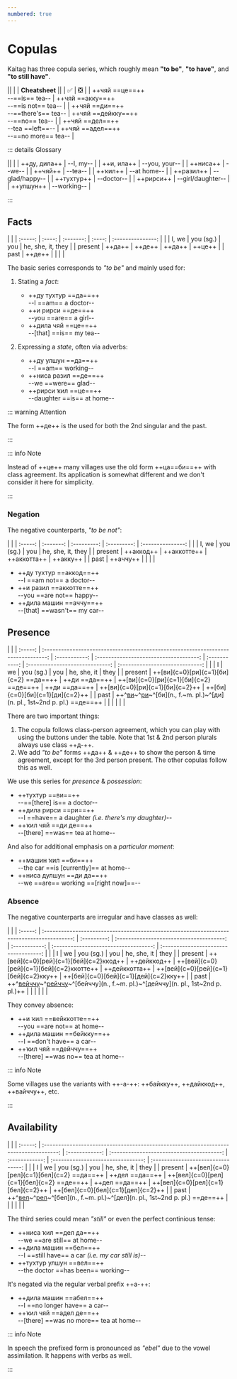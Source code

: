 ```yaml
---
numbered: true
---
```


# Copulas

Kaitag has three copula series, which roughly mean **"to be"**, **"to have"**, and **"to still have"**.

<div class="table-wide">

||
|
| **Cheatsheet** ||
| ✅ | ❎ |
| ++чяй ==це==++ <br> --==is== tea-- | ++чяй ==акку==++ <br> --==is not== tea-- |
| ++чяй ==ди==++ <br> --==there's== tea-- | ++чяй ==дейкку==++ <br> --==no== tea-- |
| ++чяй ==дел==++ <br> --tea ==left==-- | ++чяй ==адел==++ <br> --==no more== tea-- |

</div>

::: details Glossary

<div class="table-transparent">

||
|
| ++ду, дила++ | --I, my-- |
| ++и, ила++ | --you, your-- |
| ++ниса++ | --we-- |
| ++чяй++ | --tea-- |
| ++ҡил++ | --at home-- |
| ++разил++ | --glad/happy-- |
| ++тухтур++ | --doctor-- |
| ++рирси++ | --girl/daughter-- |
| ++улшун++ | --working-- |

</div>

:::

## Facts

<div class="table-wide">

|         |
| :-----: | :----: | :-------: | :----: | :---------------: |
|         | I, we  | you (sg.) |  you   | he, she, it, they |
| present | ++да++ |  ++де++   | ++да++ |      ++це++       |
|  past   | ++де++ |           |        |                   |

</div>

The basic series corresponds to _"to be"_ and mainly used for:

1. Stating a _fact_:

   - ++ду тухтур ==да==++  
     --I ==am== a doctor--
   - ++и рирси ==де==++  
     --you ==are== a girl--
   - ++дила чяй ==це==++  
     --[that] ==is== my tea--

2. Expressing a _state_, often via adverbs: <!-- #TODO link -->

   - ++ду улшун ==да==++  
     --I ==am== working--
   - ++ниса разил ==де==++  
     --we ==were== glad--
   - ++рирси ҡил ==це==++  
     --daughter ==is== at home--

::: warning Attention

The form ++де++ is the used for both the 2nd singular and the past.

:::

::: info Note

Instead of ++це++ many villages use the old form ++ца==би==++ with class agreement. Its application is somewhat different and we don't consider it here for simplicity.

:::

### Negation

The negative counterparts, _"to be not"_:

<div class="table-wide">

|         |
| :-----: | :-------: | :---------: | :---------: | :---------------: |
|         |   I, we   |  you (sg.)  |     you     | he, she, it, they |
| present | ++аккод++ | ++аккотте++ | ++аккотта++ |     ++акку++      |
|  past   | ++аччу++  |             |             |                   |

</div>

- ++ду тухтур ==аккод==++  
  --I ==am not== a doctor--
- ++и разил ==аккотте==++  
  --you ==are not== happy--
- ++дила машин ==аччу==++  
  --[that] ==wasn't== my car--

## Presence

<div class="table-wide">

|         |
| :-----: | :-------------------------------------------------------------------------------: | :-----------: | :------------------------------------: | :-----------: | :-----------------------------: | :-----------------------------: |
|         |                                         I                                         |      we       |               you (sg.)                |      you      |           he, she, it           |              they               |
| present |                      ++[ви]{c=0}[ри]{c=1}[би]{c=2} ==да==++                       | ++ди ==да==++ | ++[ви]{c=0}[ри]{c=1}[би]{c=2} ==де==++ | ++ди ==да==++ | ++[ви]{c=0}[ри]{c=1}[би]{c=2}++ | ++[би]{c=0}[би]{c=1}[ди]{c=2}++ |
|  past   | ++^[ви](m.)~^[ри](f.)~^[би](n., f.~m. pl.)~^[ди](n. pl., 1st~2nd p. pl.) ==де==++ |               |                                        |               |                                 |                                 |

</div>

There are two important things:

1. The copula follows class-person agreement, which you can play with using the buttons under the table. Note that 1st & 2nd person plurals always use class ++д-++. <!-- #TODO link -->
2. We add _"to be"_ forms ++да++ & ++де++ to show the person & time agreement, except for the 3rd person present. The other copulas follow this as well.

We use this series for _presence_ & _possession_:

- ++тухтур ==ви==++  
  --==[there] is== a doctor--
- ++дила рирси ==ри==++  
  --I ==have== a daughter _(i.e. there's my daughter)_--
- ++ҡил чяй ==ди де==++  
  --[there] ==was== tea at home--

And also for additional emphasis on a _particular moment_:

- ++машин ҡил ==би==++  
  --the car ==is [currently]== at home--
- ++ниса дулшун ==ди да==++  
  --we ==are== working ==[right now]==--

### Absence

The negative counterparts are irregular and have classes as well:

<div class="table-wide">

|         |
| :-----: | :----------------------------------------------------------------------------------------: | :---------: | :--------------------------------------: | :-----------: | :-----------------------------------: | :-----------------------------------: |
|         |                                             I                                              |     we      |                you (sg.)                 |      you      |              he, she, it              |                 they                  |
| present |                           ++[вей]{c=0}[рей]{c=1}[бей]{c=2}ккод++                           | ++дейккод++ | ++[вей]{c=0}[рей]{c=1}[бей]{c=2}ккотте++ | ++дейккотта++ | ++[вей]{c=0}[рей]{c=1}[бей]{c=2}кку++ | ++[бей]{c=0}[бей]{c=1}[дей]{c=2}кку++ |
|  past   | ++^[вейччу](m.)~^[рейччу](f.)~^[бейччу](n., f.~m. pl.)~^[дейччу](n. pl., 1st~2nd p. pl.)++ |             |                                          |               |                                       |                                       |

</div>

They convey absence:

- ++и ҡил ==вейккотте==++  
  --you ==are not== at home--
- ++дила машин ==бейкку==++  
  --I ==don't have== a car--
- ++ҡил чяй ==дейччу==++  
  --[there] ==was no== tea at home--

::: info Note

Some villages use the variants with ++-а-++: ++байкку++, ++дайккод++, ++вайччу++, etc.

:::

## Availability

<div class="table-wide">

|         |
| :-----: | :-----------------------------------------------------------------------------------: | :------------: | :---------------------------------------: | :------------: | :--------------------------------: | :--------------------------------: |
|         |                                           I                                           |       we       |                 you (sg.)                 |      you       |            he, she, it             |                they                |
| present |                       ++[вел]{c=0}[рел]{c=1}[бел]{c=2} ==да==++                       | ++дел ==да==++ | ++[вел]{c=0}[рел]{c=1}[бел]{c=2} ==де==++ | ++дел ==да==++ | ++[вел]{c=0}[рел]{c=1}[бел]{c=2}++ | ++[бел]{c=0}[бел]{c=1}[дел]{c=2}++ |
|  past   | ++^[вел](m.)~^[рел](f.)~^[бел](n., f.~m. pl.)~^[дел](n. pl., 1st~2nd p. pl.) ==де==++ |                |                                           |                |                                    |                                    |

</div>

The third series could mean _"still"_ or even the perfect continious tense:

- ++ниса ҡил ==дел да==++  
  --we ==are still== at home--
- ++дила машин ==бел==++  
  --I ==still have== a car _(i.e. my car still is)_--
- ++тухтур улшун ==вел==++  
  --the doctor ==has been== working--

It's negated via the regular verbal prefix ++а-++:

- ++дила машин ==абел==++  
  --I ==no longer have== a car--
- ++ҡил чяй ==адел де==++  
  --[there] ==was no more== tea at home--

::: info Note

In speech the prefixed form is pronounced as _"ebel"_ due to the vowel assimilation. It happens with verbs as well.

:::
